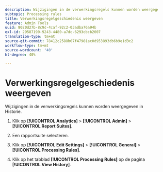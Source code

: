 ```yaml
---
description: Wijzigingen in de verwerkingsregels kunnen worden weergegeven in Historie.
subtopic: Processing rules
title: Verwerkingsregelgeschiedenis weergeven
feature: Admin Tools
uuid: 8020d27b-8c9d-4caf-92c2-03adba76a94b
exl-id: 29587190-9243-4480-a7dc-6293cbcb2007
translation-type: tm+mt
source-git-commit: 78412c2588b07f47981ac0d953893db6b9e1d3c2
workflow-type: tm+mt
source-wordcount: '40'
ht-degree: 40%

---
```


# Verwerkingsregelgeschiedenis weergeven

Wijzigingen in de verwerkingsregels kunnen worden weergegeven in Historie.

1. Klik op **[!UICONTROL Analytics]** > **[!UICONTROL Admin]** > **[!UICONTROL Report Suites]**.
1. Een rapportsuite selecteren.
1. Klik op **[!UICONTROL Edit Settings]** > **[!UICONTROL General]** > **[!UICONTROL Processing Rules]**.

1. Klik op het tabblad **[!UICONTROL Processing Rules]** op de pagina **[!UICONTROL View History]**.
